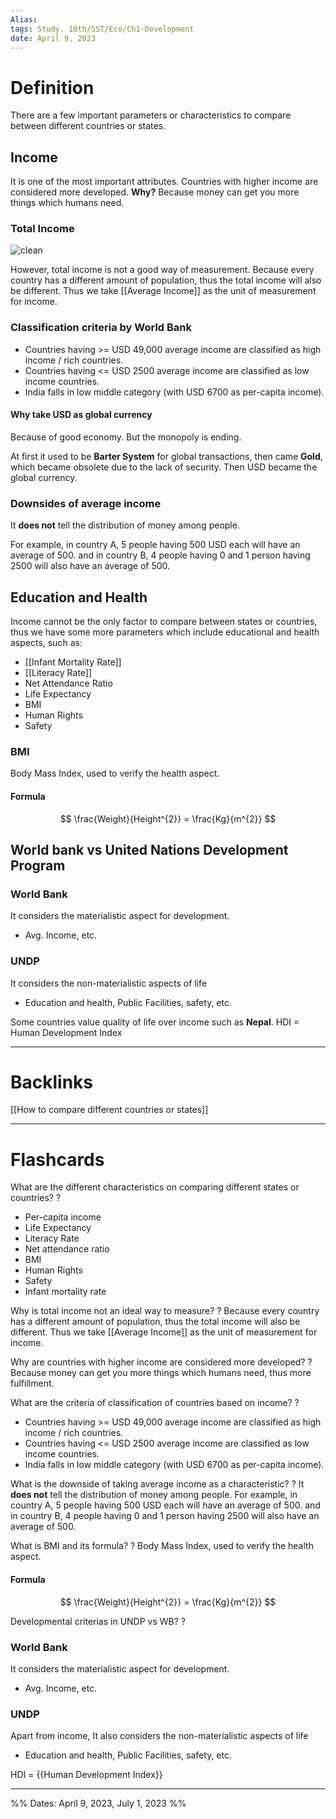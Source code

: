 ```yaml
---
Alias:
tags: Study, 10th/SST/Eco/Ch1-Development
date: April 9, 2023
---
```

# Definition
There are a few important parameters or characteristics to compare between different countries or states.
## Income
It is one of the most important attributes. Countries with higher income are considered more developed. **Why?** Because money can get you more things which humans need.
### Total Income
![clean]()

However, total income is not a good way of measurement. Because every country has a different amount of population, thus the total income will also be different. Thus we take [[Average Income]] as the unit of measurement for income.
### Classification criteria by World Bank
- Countries having >= USD 49,000 average income are classified as high income / rich countries.
- Countries having <= USD 2500 average income are classified as low income countries.
- India falls in low middle category (with USD 6700 as per-capita income).
#### Why take USD as global currency
Because of good economy. But the monopoly is ending.

At first it used to be **Barter System** for global transactions, then came **Gold**, which became obsolete due to the lack of security. Then USD became the global currency.
### Downsides of average income
It **does not** tell the distribution of money among people. 

For example, in country A, 5 people having 500 USD each will have an average of 500.
and in country B, 4 people having 0 and 1 person having 2500 will also have an average of 500.
## Education and Health
Income cannot be the only factor to compare between states or countries, thus we have some more parameters which include educational and health aspects, such as:
- [[Infant Mortality Rate]]
- [[Literacy Rate]]
- Net Attendance Ratio
- Life Expectancy
- BMI
- Human Rights
- Safety
### BMI
Body Mass Index, used to verify the health aspect. 
#### Formula
$$
\frac{Weight}{Height^{2}} = \frac{Kg}{m^{2}}
$$
## World bank vs United Nations Development Program
### World Bank
It considers the materialistic aspect for development.
- Avg. Income, etc.
### UNDP
It considers the non-materialistic aspects of life
- Education and health, Public Facilities, safety, etc.

Some countries value quality of life over income such as **Nepal**.
HDI = Human Development Index

---
# Backlinks

[[How to compare different countries or states]]

---
# Flashcards

What are the different characteristics on comparing different states or countries?
?
- Per-capita income
- Life Expectancy
- Literacy Rate
- Net attendance ratio
- BMI
- Human Rights
- Safety
- Infant mortality rate
<!--SR:!2024-06-02,231,283-->

Why is total income not an ideal way to measure?
?
Because every country has a different amount of population, thus the total income will also be different. Thus we take [[Average Income]] as the unit of measurement for income.
<!--SR:!2025-06-01,549,258-->

Why are countries with higher income are considered more developed?
?
Because money can get you more things which humans need, thus more fulfillment.
<!--SR:!2024-06-02,225,238-->

What are the criteria of classification of countries based on income?
?
- Countries having >= USD 49,000 average income are classified as high income / rich countries.
- Countries having <= USD 2500 average income are classified as low income countries.
- India falls in low middle category (with USD 6700 as per-capita income).
<!--SR:!2024-04-22,148,160-->

What is the downside of taking average income as a characteristic?
?
It **does not** tell the distribution of money among people.
For example, in country A, 5 people having 500 USD each will have an average of 500.
and in country B, 4 people having 0 and 1 person having 2500 will also have an average of 500.
<!--SR:!2024-08-16,300,260-->

What is BMI and its formula?
?
Body Mass Index, used to verify the health aspect.
#### Formula
$$
\frac{Weight}{Height^{2}} = \frac{Kg}{m^{2}}
$$
<!--SR:!2024-03-30,25,260-->

Developmental criterias in UNDP vs WB?
?
### World Bank
It considers the materialistic aspect for development.
- Avg. Income, etc.
### UNDP
Apart from income, It also considers the non-materialistic aspects of life
- Education and health, Public Facilities, safety, etc.
<!--SR:!2024-05-31,223,283-->

HDI = {{Human Development Index}}
<!--SR:!2024-06-04,227,283-->

---

%%
Dates: April 9, 2023, July 1, 2023
%%